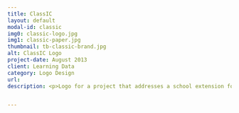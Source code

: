 ```yaml
---
title: ClassIC
layout: default
modal-id: classic
img0: classic-logo.jpg
img1: classic-paper.jpg
thumbnail: tb-classic-brand.jpg
alt: ClassIC Logo
project-date: August 2013
client: Learning Data
category: Logo Design
url: 
description: <p>Logo for a project that addresses a school extension for parents who can see their children homeworks progress and teachers/school massages.</p>


---
```

